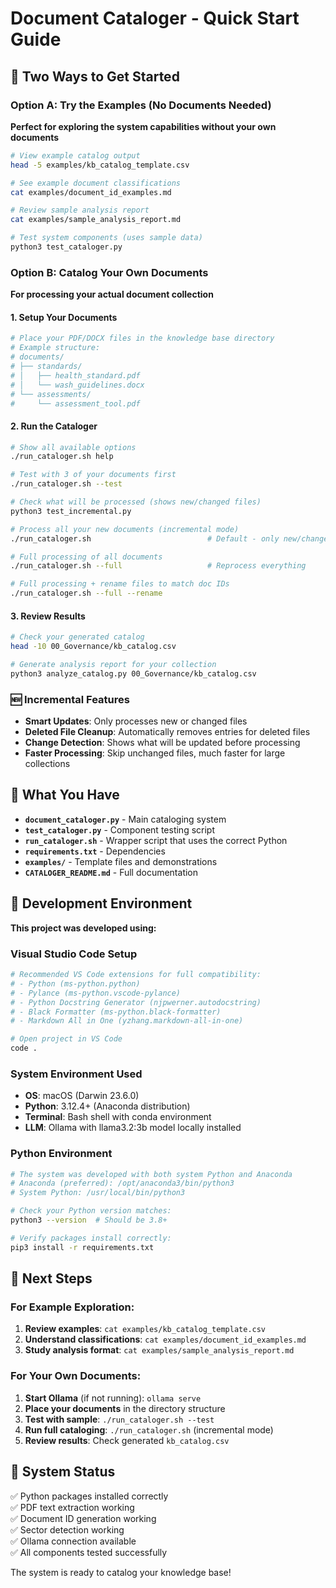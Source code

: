# Document Cataloger - Quick Start Guide


## 🚀 Two Ways to Get Started

### Option A: Try the Examples (No Documents Needed)

**Perfect for exploring the system capabilities without your own documents**

```bash
# View example catalog output
head -5 examples/kb_catalog_template.csv

# See example document classifications  
cat examples/document_id_examples.md

# Review sample analysis report
cat examples/sample_analysis_report.md

# Test system components (uses sample data)
python3 test_cataloger.py
```

### Option B: Catalog Your Own Documents

**For processing your actual document collection**

#### 1. Setup Your Documents
```bash
# Place your PDF/DOCX files in the knowledge base directory
# Example structure:
# documents/
# ├── standards/
# │   ├── health_standard.pdf
# │   └── wash_guidelines.docx
# └── assessments/
#     └── assessment_tool.pdf
```

#### 2. Run the Cataloger
```bash
# Show all available options
./run_cataloger.sh help

# Test with 3 of your documents first
./run_cataloger.sh --test

# Check what will be processed (shows new/changed files)
python3 test_incremental.py

# Process all your new documents (incremental mode)
./run_cataloger.sh                          # Default - only new/changed files

# Full processing of all documents
./run_cataloger.sh --full                   # Reprocess everything

# Full processing + rename files to match doc IDs  
./run_cataloger.sh --full --rename
```

#### 3. Review Results
```bash
# Check your generated catalog
head -10 00_Governance/kb_catalog.csv

# Generate analysis report for your collection
python3 analyze_catalog.py 00_Governance/kb_catalog.csv
```

### 🆕 **Incremental Features**

- **Smart Updates**: Only processes new or changed files
- **Deleted File Cleanup**: Automatically removes entries for deleted files  
- **Change Detection**: Shows what will be updated before processing
- **Faster Processing**: Skip unchanged files, much faster for large collections

## 📁 What You Have

- **`document_cataloger.py`** - Main cataloging system
- **`test_cataloger.py`** - Component testing script  
- **`run_cataloger.sh`** - Wrapper script that uses the correct Python
- **`requirements.txt`** - Dependencies
- **`examples/`** - Template files and demonstrations
- **`CATALOGER_README.md`** - Full documentation

## 🔧 Development Environment

**This project was developed using:**

### Visual Studio Code Setup
```bash
# Recommended VS Code extensions for full compatibility:
# - Python (ms-python.python)
# - Pylance (ms-python.vscode-pylance)  
# - Python Docstring Generator (njpwerner.autodocstring)
# - Black Formatter (ms-python.black-formatter)
# - Markdown All in One (yzhang.markdown-all-in-one)

# Open project in VS Code
code .
```

### System Environment Used
- **OS**: macOS (Darwin 23.6.0)  
- **Python**: 3.12.4+ (Anaconda distribution)
- **Terminal**: Bash shell with conda environment
- **LLM**: Ollama with llama3.2:3b model locally installed

### Python Environment
```bash
# The system was developed with both system Python and Anaconda
# Anaconda (preferred): /opt/anaconda3/bin/python3
# System Python: /usr/local/bin/python3  

# Check your Python version matches:
python3 --version  # Should be 3.8+ 

# Verify packages install correctly:
pip3 install -r requirements.txt
```

## 🎯 Next Steps

### For Example Exploration:
1. **Review examples**: `cat examples/kb_catalog_template.csv`
2. **Understand classifications**: `cat examples/document_id_examples.md`
3. **Study analysis format**: `cat examples/sample_analysis_report.md`

### For Your Own Documents:
1. **Start Ollama** (if not running): `ollama serve`
2. **Place your documents** in the directory structure
3. **Test with sample**: `./run_cataloger.sh --test` 
4. **Run full cataloging**: `./run_cataloger.sh` (incremental mode)
5. **Review results**: Check generated `kb_catalog.csv`

## 🔧 System Status

✅ Python packages installed correctly  
✅ PDF text extraction working  
✅ Document ID generation working  
✅ Sector detection working  
✅ Ollama connection available  
✅ All components tested successfully  

The system is ready to catalog your knowledge base!